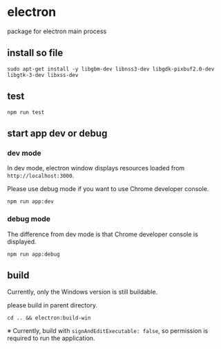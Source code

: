 # electron

package for electron main process 

## install so file

```shell
sudo apt-get install -y libgbm-dev libnss3-dev libgdk-pixbuf2.0-dev libgtk-3-dev libxss-dev
```

## test

```shell
npm run test
```

## start app dev or debug

### dev mode

In dev mode, electron window displays resources loaded from `http://localhost:3000`.

Please use debug mode if you want to use Chrome developer console.

```shell
npm run app:dev
```

### debug mode

The difference from dev mode is that Chrome developer console is displayed.

```shell
npm run app:debug
```

## build

Currently, only the Windows version is still buildable.

please build in parent directory.

```shell
cd .. && electron:build-win
```

※ Currently, build with `signAndEditExecutable: false`, so permission is required to run the application.
